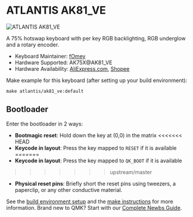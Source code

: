 # ATLANTIS AK81_VE

![ATLANTIS AK81_VE](https://i.imgur.com/nfuocgS.jpeg)

A 75% hotswap keyboard with per key RGB backlighting, RGB underglow and a rotary encoder.

* Keyboard Maintainer: [fOmey](https://github.com/fOmey)
* Hardware Supported: AK75X@AK81_VE
* Hardware Availability: [AliExpress.com](https://aliexpress.com), [Shopee](https://shopee.com.my)

Make example for this keyboard (after setting up your build environment):

    make atlantis/ak81_ve:default

## Bootloader

Enter the bootloader in 2 ways:

* **Bootmagic reset**: Hold down the key at (0,0) in the matrix
<<<<<<< HEAD
* **Keycode in layout**: Press the key mapped to `RESET` if it is available
=======
* **Keycode in layout**: Press the key mapped to `QK_BOOT` if it is available
>>>>>>> upstream/master
* **Physical reset pins**: Briefly short the reset pins using tweezers, a paperclip, or any other conductive material.

See the [build environment setup](https://docs.qmk.fm/#/getting_started_build_tools) and the [make instructions](https://docs.qmk.fm/#/getting_started_make_guide) for more information. Brand new to QMK? Start with our [Complete Newbs Guide](https://docs.qmk.fm/#/newbs).